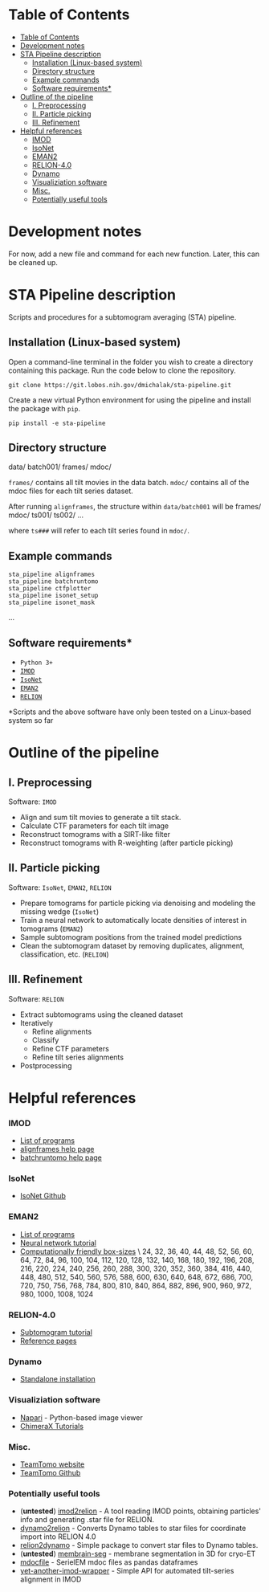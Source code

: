 # Table of Contents

- [Table of Contents](#table-of-contents)
- [Development notes](#development-notes)
- [STA Pipeline description](#sta-pipeline-description)
  - [Installation (Linux-based system)](#installation-linux-based-system)
  - [Directory structure](#directory-structure)
  - [Example commands](#example-commands)
  - [Software requirements\*](#software-requirements)
- [Outline of the pipeline](#outline-of-the-pipeline)
  - [I. Preprocessing](#i-preprocessing)
  - [II. Particle picking](#ii-particle-picking)
  - [III. Refinement](#iii-refinement)
- [Helpful references](#helpful-references)
    - [IMOD](#imod)
    - [IsoNet](#isonet)
    - [EMAN2](#eman2)
    - [RELION-4.0](#relion-40)
    - [Dynamo](#dynamo)
    - [Visualiziation software](#visualiziation-software)
    - [Misc.](#misc)
    - [Potentially useful tools](#potentially-useful-tools)

# Development notes

For now, add a new file and command for each new function. Later, this can be cleaned up.
 
# STA Pipeline description

Scripts and procedures for a subtomogram averaging (STA) pipeline.

## Installation (Linux-based system)

Open a command-line terminal in the folder you wish to create a directory containing this package. Run the code below to clone the repository. 

`git clone https://git.lobos.nih.gov/dmichalak/sta-pipeline.git`

 Create a new virtual Python environment for using the pipeline and install the package with ``pip``.

`pip install -e sta-pipeline`

## Directory structure

data/
    batch001/
        frames/
        mdoc/

``frames/`` contains all tilt movies in the data batch.
``mdoc/`` contains all of the mdoc files for each tilt series dataset.

After running ``alignframes``, the structure within ``data/batch001`` will be
    frames/
    mdoc/
    ts001/
    ts002/
    ...

where ``ts###`` will refer to each tilt series found in ``mdoc/``.

## Example commands
``sta_pipeline alignframes``\
``sta_pipeline batchruntomo``\
``sta_pipeline ctfplotter``\
``sta_pipeline isonet_setup``\
``sta_pipeline isonet_mask``

...
## Software requirements*

- ``Python 3+``
- [``IMOD``](https://bio3d.colorado.edu/imod/)
- [``IsoNet``](https://github.com/IsoNet-cryoET/IsoNet)
- [``EMAN2``](https://blake.bcm.edu/emanwiki/EMAN2)
- [``RELION``](https://relion.readthedocs.io/en/release-4.0/)

*Scripts and the above software have only been tested on a Linux-based system so far
# Outline of the pipeline


## I. Preprocessing

Software: ``IMOD``

- Align and sum tilt movies to generate a tilt stack.
- Calculate CTF parameters for each tilt image
- Reconstruct tomograms with a SIRT-like filter
- Reconstruct tomograms with R-weighting (after particle picking)

## II. Particle picking

Software: ``IsoNet``, ``EMAN2``, ``RELION`` 

- Prepare tomograms for particle picking via denoising and modeling the missing wedge (``IsoNet``)
- Train a neural network to automatically locate densities of interest in tomograms (``EMAN2``)
- Sample subtomogram positions from the trained model predictions
- Clean the subtomogram dataset by removing duplicates, alignment, classification, etc. (``RELION``)

## III. Refinement

Software: ``RELION``

- Extract subtomograms using the cleaned dataset
- Iteratively
    - Refine alignments
    - Classify
    - Refine CTF parameters
    - Refine tilt series alignments
- Postprocessing

# Helpful references

### IMOD
- [List of programs](https://bio3d.colorado.edu/imod/doc/program_listing.html)
- [alignframes help page](https://bio3d.colorado.edu/imod/doc/man/alignframes.html)
- [batchruntomo help page](https://bio3d.colorado.edu/imod/doc/man/batchruntomo.html)

### IsoNet
- [IsoNet Github](https://github.com/IsoNet-cryoET/IsoNet)

### EMAN2
- [List of programs](https://blake.bcm.edu/doxygen/programs_help_html/)
- [Neural network tutorial](https://blake.bcm.edu/emanwiki/EMAN2/Programs/tomoseg)
- [Computationally friendly box-sizes](https://blake.bcm.edu/emanwiki/EMAN2/BoxSize) \\
24, 32, 36, 40, 44, 48, 52, 56, 60, 64, 72, 84, 96, 100, 104, 112, 120, 128, 132, 140, 168, 180, 192, 196, 208, 216, 220, 224, 240, 256, 260, 288, 300, 320, 352, 360, 384, 416, 440, 448, 480, 512, 540, 560, 576, 588, 600, 630, 640, 648, 672, 686, 700, 720, 750, 756, 768, 784, 800, 810, 840, 864, 882, 896, 900, 960, 972, 980, 1000, 1008, 1024

### RELION-4.0
- [Subtomogram tutorial](https://relion.readthedocs.io/en/release-4.0/STA_tutorial/index.html)
- [Reference pages](https://relion.readthedocs.io/en/release-4.0/Reference/index.html)

### Dynamo
- [Standalone installation](https://wiki.dynamo.biozentrum.unibas.ch/w/index.php/Standalone)

### Visualiziation software 
- [Napari](https://napari.org/) - Python-based image viewer
- [ChimeraX Tutorials](https://www.cgl.ucsf.edu/chimerax/tutorials.html)
### Misc.
- [TeamTomo website](https://teamtomo.org/)
- [TeamTomo Github](https://github.com/teamtomo)

### Potentially useful tools

- (**untested**) [imod2relion](https://github.com/ZhenHuangLab/imod2relion) - A tool reading IMOD points, obtaining particles' info and generating .star file for RELION.
- [dynamo2relion](https://github.com/EuanPyle/dynamo2relion) - Converts Dynamo tables to star files for coordinate import into RELION 4.0 
- [relion2dynamo](https://github.com/EuanPyle/relion2dynamo) - Simple package to convert star files to Dynamo tables.
- (**untested**) [membrain-seg](https://github.com/teamtomo/membrain-seg) - membrane segmentation in 3D for cryo-ET
- [mdocfile](https://github.com/teamtomo/mdocfile) - SerielEM mdoc files as pandas dataframes
- [yet-another-imod-wrapper](https://github.com/teamtomo/yet-another-imod-wrapper) - Simple API for automated tilt-series alignment in IMOD